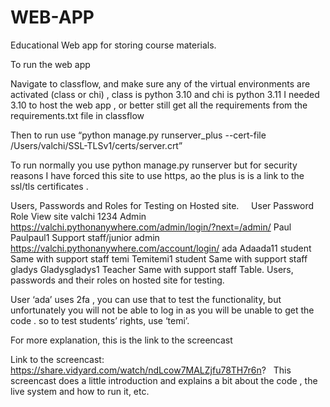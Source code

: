 # WEB-APP
Educational Web app for storing course materials.


To run the web app

Navigate to classflow, and make sure any of the virtual environments are activated (class or chi) , class is python 3.10 and chi is python 3.11
 I needed 3.10 to host the web app , or better still get all the requirements from the requirements.txt file in classflow

Then to run use “python manage.py runserver_plus --cert-file /Users/valchi/SSL-TLSv1/certs/server.crt”

To run normally you use python manage.py runserver but for security reasons I have forced this site to use https, ao the plus is is a link to the ssl/tls certificates .


Users, Passwords and Roles for Testing on Hosted site.
 
 
User	Password	Role	View site
valchi	1234	Admin	https://valchi.pythonanywhere.com/admin/login/?next=/admin/
Paul	Paulpaul1	Support staff/junior admin	https://valchi.pythonanywhere.com/account/login/
ada	Adaada11	student	Same with support staff
temi	Temitemi1	student	Same with support staff
gladys	Gladysgladys1	Teacher	Same with support staff
Table. Users, passwords and their roles on hosted site for testing.

User ‘ada’ uses 2fa , you can use that to test the functionality, but unfortunately you will not be able to log in as you will be unable to get the code . so to test students’ rights, use ‘temi’.
 

For more explanation, this is the link to the screencast  

Link to the screencast:
https://share.vidyard.com/watch/ndLcow7MALZjfu78TH7r6n?
 
This screencast does a little introduction and explains a bit about the code , the live system and how to run it, etc. 
 
 
